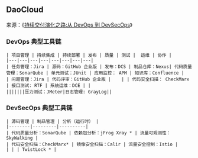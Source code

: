 ## DaoCloud

来源：《[持续交付演化之路:从 DevOps 到 DevSecOps](www.idcquan.com/Special/2019trucs/ppt/wangtianqing.pdf)》

### DevOps 典型工具链

```process-table
| 项目管理 | 持续集成 | 持续部署 | 发布 | 质量 | 测试 |  运维 | 协作 |   
|---|---|---|---|---|---|---|---|
| 任务管理：Jira | 源码：GitHub 企业版 | 发布：DCS | 制品仓库：Nexus| 代码质量管理：SonarQube | 单元测试：JUnit | 应用监控： APM | 知识库：Confluence |  
| 问题管理：Jira | 代码评审：GitHub 企业版 |    | | 代码安全扫描： CheckMarx | 接口测试: RTF | 系统运维：DCE | |
|||||||压力测试：JMeter|日志管理: GrayLog||
```

### DevSecOps 典型工具链

```process-table
| 源码管理 | 制品管理 | 分析（运行时） |
|--------|---------|----------|
| 代码质量分析：SonarQube | 依赖包分析：jFrog Xray * | 流量可观测性：SkyWalking | 
| 代码安全扫描：CheckMarx* | 镜像安全扫描：Calir | 流量安全控制：Istio |
| | | TwistLock * |
```
